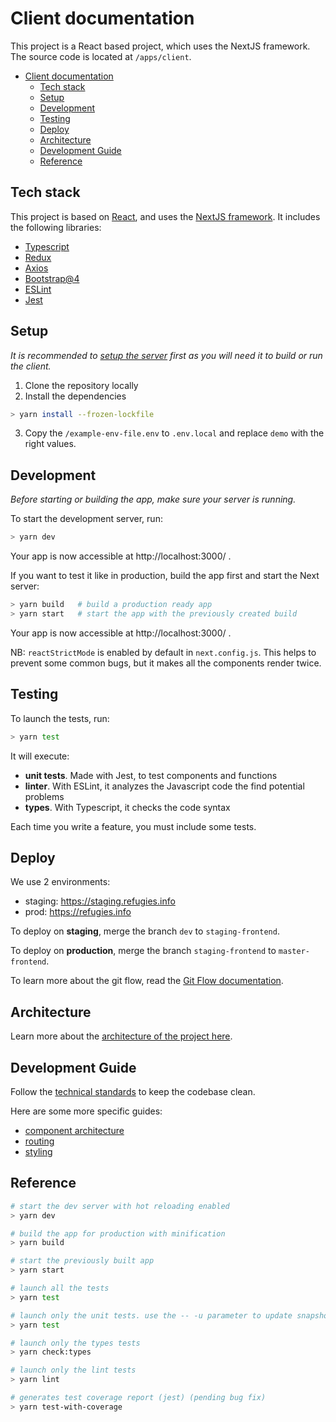 # Client documentation

This project is a React based project, which uses the NextJS framework.
The source code is located at `/apps/client`.

- [Client documentation](#client-documentation)
  - [Tech stack](#tech-stack)
  - [Setup](#setup)
  - [Development](#development)
  - [Testing](#testing)
  - [Deploy](#deploy)
  - [Architecture](#architecture)
  - [Development Guide](#development-guide)
  - [Reference](#reference)

## Tech stack

This project is based on [React](https://reactjs.org/), and uses the [NextJS framework](https://nextjs.org/).
It includes the following libraries:

- [Typescript](https://www.typescriptlang.org/)
- [Redux](https://redux.js.org/)
- [Axios](https://github.com/axios/axios)
- [Bootstrap@4](https://getbootstrap.com/docs/4.0/getting-started/introduction/)
- [ESLint](https://eslint.org/)
- [Jest](https://jestjs.io/)

## Setup

_It is recommended to [setup the server](../apps/server/) first as you will need it to build or run the client._

1. Clone the repository locally
2. Install the dependencies

```bash
> yarn install --frozen-lockfile
```

3. Copy the `/example-env-file.env` to `.env.local` and replace `demo` with the right values.

## Development

_Before starting or building the app, make sure your server is running._

To start the development server, run:

```bash
> yarn dev
```

Your app is now accessible at http://localhost:3000/ .

If you want to test it like in production, build the app first and start the Next server:

```bash
> yarn build   # build a production ready app
> yarn start   # start the app with the previously created build
```

Your app is now accessible at http://localhost:3000/ .

NB: `reactStrictMode` is enabled by default in `next.config.js`. This helps to prevent some common bugs, but it makes all the components render twice.

## Testing

To launch the tests, run:

```bash
> yarn test
```

It will execute:

- **unit tests**. Made with Jest, to test components and functions
- **linter**. With ESLint, it analyzes the Javascript code the find potential problems
- **types**. With Typescript, it checks the code syntax

Each time you write a feature, you must include some tests.

## Deploy

We use 2 environments:

- staging: https://staging.refugies.info
- prod: https://refugies.info

To deploy on **staging**, merge the branch `dev` to `staging-frontend`.

To deploy on **production**, merge the branch `staging-frontend` to `master-frontend`.

To learn more about the git flow, read the [Git Flow documentation](../README.md#git-flow).

## Architecture

Learn more about the [architecture of the project here](architecture.md).

## Development Guide

Follow the [technical standards](general.md) to keep the codebase clean.

Here are some more specific guides:

- [component architecture](component-architecture.md)
- [routing](routing.md)
- [styling](styling.md)

## Reference

```bash
# start the dev server with hot reloading enabled
> yarn dev

# build the app for production with minification
> yarn build

# start the previously built app
> yarn start

# launch all the tests
> yarn test

# launch only the unit tests. use the -- -u parameter to update snapshots
> yarn test

# launch only the types tests
> yarn check:types

# launch only the lint tests
> yarn lint

# generates test coverage report (jest) (pending bug fix)
> yarn test-with-coverage
```
